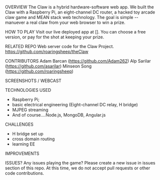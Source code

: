 OVERVIEW
The Claw is a hybrid hardware-software web app.  We built the Claw with a Raspberry Pi, an eight-channel DC router, a hacked toy arcade claw game and MEAN stack web technology. The goal is simple -- manuever a real claw from your web browser to win a prize. 

HOW TO PLAY
Visit our live deployed app at []. You can choose a free version, or pay for the shot at keeping your prize. 

RELATED REPO
Web server code for the Claw Project. 
https://github.com/roaringsheep/theClaw

CONTRIBUTORS
Adam Barcan (https://github.com/Adam262)
Alp Sarilar (https://github.com/asarilar)
Minseon Song (https://github.com/roaringsheep)

SCREENSHOTS / WEBCAST

TECHNOLOGIES USED
+ Raspberry Pi; 
+ basic electrical engineering (Eight-channel DC relay, H bridge)
+ MJPEG streaming
+ And of course....Node.js, MongoDB, Angular.js

CHALLENGES
+ H bridge set up
+ cross domain routing
+ learning EE

IMPROVEMENTS

ISSUES?
Any issues playing the game? Please create a new issue in issues section of this repo.  At this time, we do not accept pull requests or other code contributions.  


